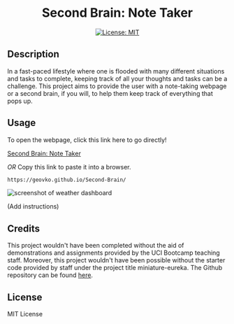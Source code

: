 <div align='center'>
  
# Second Brain: Note Taker

[![License: MIT](https://img.shields.io/badge/License-MIT-yellow.svg)](https://opensource.org/licenses/MIT)

</div>

## Description

In a fast-paced lifestyle where one is flooded with many different situations and tasks to complete, keeping track of all your thoughts and tasks can be a challenge. This project aims to provide the user with a note-taking webpage or a second brain, if you will, to help them keep track of everything that pops up.

## Usage

To open the webpage, click this link here to go directly!

[Second Brain: Note Taker](https://geovko.github.io/Second-Brain/public/index.html)

_OR_ Copy this link to paste it into a browser.

```md
https://geovko.github.io/Second-Brain/
```

![screenshot of weather dashboard](assets/images/weather-dashboard.png)

(Add instructions)

## Credits

This project wouldn't have been completed without the aid of demonstrations and assignments provided by the UCI Bootcamp teaching staff. Moreover, this project wouldn't have been possible without the starter code provided by staff under the project title miniature-eureka. The Github repository can be found [here](https://github.com/coding-boot-camp/miniature-eureka.git).

## License

MIT License
